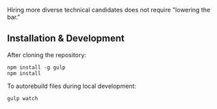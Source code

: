 Hiring more diverse technical candidates does not require "lowering the bar."

## Installation & Development

After cloning the repository:

```
npm install -g gulp
npm install
```

To autorebuild files during local development:

```
gulp watch
```
